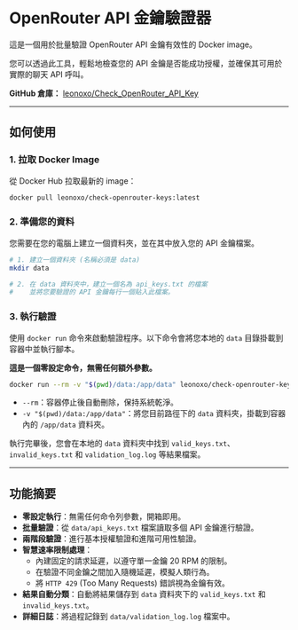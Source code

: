 # OpenRouter API 金鑰驗證器

這是一個用於批量驗證 OpenRouter API 金鑰有效性的 Docker image。

您可以透過此工具，輕鬆地檢查您的 API 金鑰是否能成功授權，並確保其可用於實際的聊天 API 呼叫。

**GitHub 倉庫：** [leonoxo/Check_OpenRouter_API_Key](https://github.com/leonoxo/Check_OpenRouter_API_Key)

---

## 如何使用

### 1. 拉取 Docker Image
從 Docker Hub 拉取最新的 image：
```bash
docker pull leonoxo/check-openrouter-keys:latest
```

### 2. 準備您的資料
您需要在您的電腦上建立一個資料夾，並在其中放入您的 API 金鑰檔案。

```bash
# 1. 建立一個資料夾 (名稱必須是 data)
mkdir data

# 2. 在 data 資料夾中，建立一個名為 api_keys.txt 的檔案
#    並將您要驗證的 API 金鑰每行一個貼入此檔案。
```

### 3. 執行驗證
使用 `docker run` 命令來啟動驗證程序。以下命令會將您本地的 `data` 目錄掛載到容器中並執行腳本。

**這是一個零設定命令，無需任何額外參數。**

```bash
docker run --rm -v "$(pwd)/data:/app/data" leonoxo/check-openrouter-keys
```

- `--rm`：容器停止後自動刪除，保持系統乾淨。
- `-v "$(pwd)/data:/app/data"`：將您目前路徑下的 `data` 資料夾，掛載到容器內的 `/app/data` 資料夾。

執行完畢後，您會在本地的 `data` 資料夾中找到 `valid_keys.txt`、`invalid_keys.txt` 和 `validation_log.log` 等結果檔案。

---

## 功能摘要

- **零設定執行**：無需任何命令列參數，開箱即用。
- **批量驗證**：從 `data/api_keys.txt` 檔案讀取多個 API 金鑰進行驗證。
- **兩階段驗證**：進行基本授權驗證和進階可用性驗證。
- **智慧速率限制處理**：
  - 內建固定的請求延遲，以遵守單一金鑰 20 RPM 的限制。
  - 在驗證不同金鑰之間加入隨機延遲，模擬人類行為。
  - 將 `HTTP 429` (Too Many Requests) 錯誤視為金鑰有效。
- **結果自動分類**：自動將結果儲存到 `data` 資料夾下的 `valid_keys.txt` 和 `invalid_keys.txt`。
- **詳細日誌**：將過程記錄到 `data/validation_log.log` 檔案中。